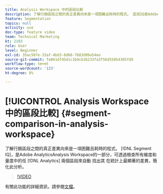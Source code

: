 ```yaml
---
title: Analysis Workspace 中的區段比較
description: 了解行銷區段之間的真正差異向來是一項困難且耗時的程式。 區段IQ是Adobe AnalyticsAnalysis Workspace的一部分，可檢查所有維度和量度中的任意兩個Analytics區段，以自動找出統計上最顯著的差異，借此簡化此分析。
feature: Segmentation
topics: null
activity: use
doc-type: feature video
team: Technical Marketing
kt: 2103
role: User
level: Beginner
exl-id: 35ac587e-33af-4bd3-8d68-7683d09a54ee
source-git-commit: fe861dfd541c1b9cb3b233fa3f56d55054305fd9
workflow-type: tm+mt
source-wordcount: '123'
ht-degree: 8%

---
```


# [!UICONTROL Analysis Workspace 中的區段比較] {#segment-comparison-in-analysis-workspace}

了解行銷區段之間的真正差異向來是一項困難且耗時的程式。 [!DNL Segment IQ]，是Adobe AnalyticsAnalysis Workspace的一部分，可透過檢查所有維度和量度中的任 [!DNL Analytics]  兩個區段來自動  找出其  在統計上最顯著的差異，簡化此分析。

>[!VIDEO](https://video.tv.adobe.com/v/23976/?quality=12)

有關此功能的詳細資訊，請參閱[文檔](https://experienceleague.adobe.com/docs/analytics/analyze/analysis-workspace/panels/segment-comparison/segment-comparison.html?lang=en)。
